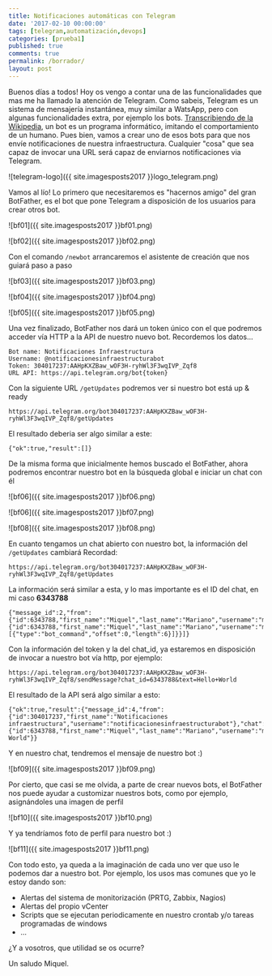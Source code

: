 ```yaml
---
title: Notificaciones automáticas con Telegram
date: '2017-02-10 00:00:00'
tags: [telegram,automatización,devops]
categories: [prueba1]
published: true
comments: true
permalink: /borrador/
layout: post
---
```


Buenos días a todos!
Hoy os vengo a contar una de las funcionalidades  que mas me ha llamado la atención de Telegram.
Como sabeis, Telegram es un sistema de mensajería instantánea, muy similar a WatsApp, pero con algunas funcionalidades extra, por ejemplo los bots.
[Transcribiendo de la Wikipedia](https://es.wikipedia.org/wiki/Bot), un bot es un programa informático, imitando el comportamiento de un humano. Pues bien, vamos a crear uno de esos bots para que nos envíe notificaciones de nuestra infraestructura. Cualquier "cosa" que sea capaz de invocar una URL será capaz de enviarnos notificaciones via Telegram.

![telegram-logo]({{ site.imagesposts2017 }}logo_telegram.png)

Vamos al lío!
Lo primero que necesitaremos es "hacernos amigo" del gran BotFather, es el bot que pone Telegram a disposición de los usuarios para crear otros bot.

![bf01]({{ site.imagesposts2017 }}bf01.png)

![bf02]({{ site.imagesposts2017 }}bf02.png)


Con el comando `/newbot` arrancaremos el asistente de creación que nos guiará paso a paso

![bf03]({{ site.imagesposts2017 }}bf03.png)

![bf04]({{ site.imagesposts2017 }}bf04.png)

![bf05]({{ site.imagesposts2017 }}bf05.png)


Una vez finalizado, BotFather nos dará un token único con el que podremos acceder vía HTTP a la API de nuestro nuevo bot. Recordemos los datos...

```
Bot name: Notificaciones Infraestructura
Username: @notificacionesinfraestructurabot
Token: 304017237:AAHpKXZBaw_wOF3H-ryhWl3F3wqIVP_Zqf8
URL API: https://api.telegram.org/bot{token}
```

Con la siguiente URL `/getUpdates` podremos ver si nuestro bot está up & ready
 
`https://api.telegram.org/bot304017237:AAHpKXZBaw_wOF3H-ryhWl3F3wqIVP_Zqf8/getUpdates`

El resultado deberia ser algo similar a este:

```
{"ok":true,"result":[]}
```

De la misma forma que inicialmente hemos buscado el BotFather, ahora podremos encontrar nuestro bot en la búsqueda global e iniciar un chat con él

![bf06]({{ site.imagesposts2017 }}bf06.png)

![bf06]({{ site.imagesposts2017 }}bf07.png)

![bf08]({{ site.imagesposts2017 }}bf08.png)

En cuanto tengamos un chat abierto con nuestro bot, la información del `/getUpdates` cambiará
Recordad:  

`https://api.telegram.org/bot304017237:AAHpKXZBaw_wOF3H-ryhWl3F3wqIVP_Zqf8/getUpdates`
 
La información será similar a esta, y lo mas importante es el ID del chat, en mi caso **6343788**
 
```
{"message_id":2,"from":{"id":6343788,"first_name":"Miquel","last_name":"Mariano","username":"miquelMariano"},"chat":{"id":6343788,"first_name":"Miquel","last_name":"Mariano","username":"miquelMariano","type":"private"},"date":1485939966,"text":"/start","entities":[{"type":"bot_command","offset":0,"length":6}]}}]}
```

Con la información del token y la del chat_id, ya estaremos en disposición de invocar a nuestro bot vía http, por ejemplo:

`https://api.telegram.org/bot304017237:AAHpKXZBaw_wOF3H-ryhWl3F3wqIVP_Zqf8/sendMessage?chat_id=6343788&text=Hello+World`

El resultado de la API será algo similar a esto:

```
{"ok":true,"result":{"message_id":4,"from":{"id":304017237,"first_name":"Notificaciones infraestructura","username":"notificacionesinfraestructurabot"},"chat":{"id":6343788,"first_name":"Miquel","last_name":"Mariano","username":"miquelMariano","type":"private"},"date":1485940456,"text":"Hello World"}}
```

Y en nuestro chat, tendremos el mensaje de nuestro bot :)

![bf09]({{ site.imagesposts2017 }}bf09.png)

Por cierto, que casi se me olvida, a parte de crear nuevos bots, el BotFather nos puede ayudar a customizar nuestros bots, como por ejemplo, asignándoles una imagen de perfil
 
![bf10]({{ site.imagesposts2017 }}bf10.png)
 
Y ya tendríamos foto de perfil para nuestro bot :)
 
![bf11]({{ site.imagesposts2017 }}bf11.png) 
 
Con todo esto, ya queda a la imaginación de cada uno ver que uso le podemos dar a nuestro bot. 
Por ejemplo, los usos mas comunes que yo le estoy dando son:
+	Alertas del sistema de monitorización (PRTG, Zabbix, Nagios)
+	Alertas del propio vCenter
+	Scripts que se ejecutan periodicamente en nuestro crontab y/o tareas programadas de windows
+	...

¿Y a vosotros, que utilidad se os ocurre?
 
Un saludo
Miquel.